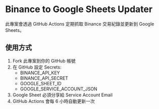 # Binance to Google Sheets Updater

此專案會透過 GitHub Actions 定期抓取 Binance 交易紀錄並更新到 Google Sheets。

## 使用方式
1. Fork 此專案到你的 GitHub 帳號
2. 在 GitHub 設定 Secrets:
   - BINANCE_API_KEY
   - BINANCE_API_SECRET
   - GOOGLE_SHEET_ID
   - GOOGLE_SERVICE_ACCOUNT_JSON
3. Google Sheet 必須分享給 Service Account Email
4. GitHub Actions 會每 6 小時自動更新一次
